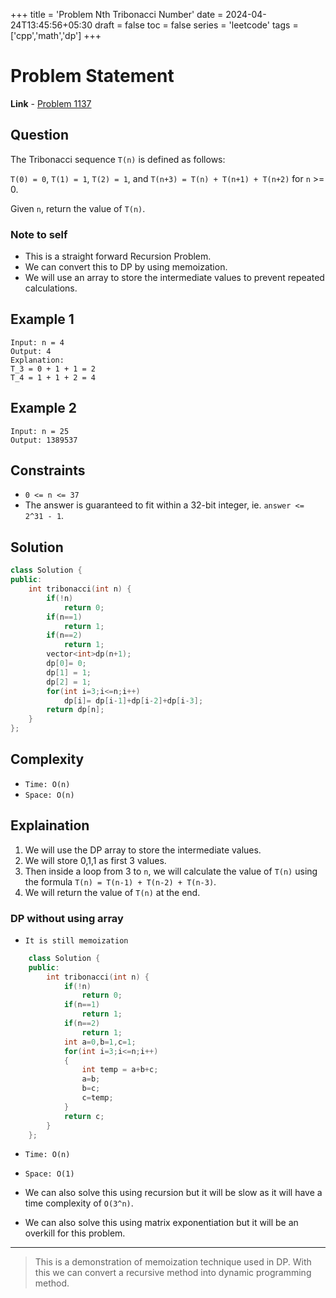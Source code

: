 +++
title = 'Problem Nth Tribonacci Number'
date = 2024-04-24T13:45:56+05:30
draft = false
toc = false
series = 'leetcode'
tags = ['cpp','math','dp']
+++

# Problem Statement

**Link** - [Problem 1137](https://leetcode.com/problems/n-th-tribonacci-number/description/)

## Question

The Tribonacci sequence `T(n)` is defined as follows:

`T(0) = 0`, `T(1) = 1`, `T(2) = 1`, and `T(n+3) = T(n) + T(n+1) + T(n+2)` for `n` >= 0.

Given `n`, return the value of `T(n)`.

### Note to self

- This is a straight forward Recursion Problem.
- We can convert this to DP by using memoization.
- We will use an array to store the intermediate values to prevent repeated calculations.

## Example 1

```text
Input: n = 4
Output: 4
Explanation:
T_3 = 0 + 1 + 1 = 2
T_4 = 1 + 1 + 2 = 4
```

## Example 2

```text
Input: n = 25
Output: 1389537
```

## Constraints

- `0 <= n <= 37`
- The answer is guaranteed to fit within a 32-bit integer, ie. `answer <= 2^31 - 1`.

## Solution

```cpp
class Solution {
public:
    int tribonacci(int n) {
        if(!n)
            return 0;
        if(n==1)
            return 1;
        if(n==2)
            return 1;
        vector<int>dp(n+1);
        dp[0]= 0;
        dp[1] = 1;
        dp[2] = 1;
        for(int i=3;i<=n;i++)
            dp[i]= dp[i-1]+dp[i-2]+dp[i-3];
        return dp[n];
    }
};
```

## Complexity

- `Time: O(n)`
- `Space: O(n)`

## Explaination

1. We will use the DP array to store the intermediate values.
2. We will store 0,1,1 as first 3 values.
3. Then inside a loop from 3 to `n`, we will calculate the value of `T(n)` using the formula `T(n) = T(n-1) + T(n-2) + T(n-3)`.
4. We will return the value of `T(n)` at the end.

### DP without using array

- `It is still memoization`

```cpp
    class Solution {
    public:
        int tribonacci(int n) {
            if(!n)
                return 0;
            if(n==1)
                return 1;
            if(n==2)
                return 1;
            int a=0,b=1,c=1;
            for(int i=3;i<=n;i++)
            {
                int temp = a+b+c;
                a=b;
                b=c;
                c=temp;
            }
            return c;
        }
    };
```

- `Time: O(n)`
- `Space: O(1)`

- We can also solve this using recursion but it will be slow as it will have a time complexity of `O(3^n)`.
- We can also solve this using matrix exponentiation but it will be an overkill for this problem.

---

> This is a demonstration of memoization technique used in DP. With this we can convert a recursive method into dynamic programming method.
